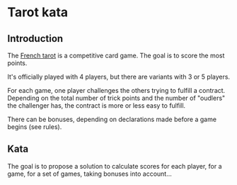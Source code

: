 # Tarot kata

## Introduction
The [French tarot](https://fr.wikipedia.org/wiki/Tarot_fran%C3%A7ais) is a competitive card game.
The goal is to score the most points.

It's officially played with 4 players, but there are variants with 3 or 5 players.

For each game, one player challenges the others trying to fulfill a contract.
Depending on the total number of trick points and the number of "oudlers" the challenger has, the contract is more or less easy to fulfill.

There can be bonuses, depending on declarations made before a game begins (see rules).

## Kata
The goal is to propose a solution to calculate scores for each player, for a game, for a set of games, taking bonuses into account...

